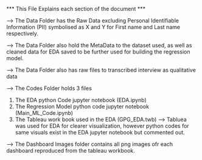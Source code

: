 *** This File Explains each section of the document ***

--> The Data Folder has the Raw Data excluding Personal Identifiable Information (PII) symbolised as X and Y for First name and Last name respectively.

--> The Data Folder also hold the MetaData to the dataset used, as well as cleaned data for EDA saved to be further used for building the regression model.

--> The Data Folder also has raw files to transcribed interview as qualitative data

--> The Codes Folder holds 3 files
1) The EDA python Code jupyter notebook (EDA.ipynb)
2) The Regression Model python code jupyter notebook (Main_ML_Code.ipynb)
3) The Tableau work book used in the EDA (GPG_EDA.twb)
--> Tabluea was used for EDA for clearer visualization, however python codes for same visuals exist in the EDA jupyter notebook but commented out.

--> The Dashboard Images folder contains all png images ofr each dashboard reproduced from the tableau workbook.
